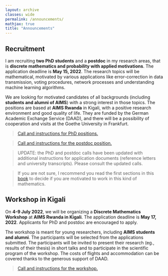 ```yaml
---
layout: archive
classes: wide
permalink: /announcements/
mathjax: true
title: "Announcements"
---
```



## Recruitment

I am recruiting **two PhD students** and a **postdoc** in my research areas, that is **discrete mathematics and probability with applied motivations**. The application deadline is
**May 15, 2022**. The research topics will be mathematical, motivated by various applications like error-correction in data transmission, voting procedures, network processes and understanding machine learning algorithms.

We are looking for motivated candidates of all backgrounds (including **students and alumni of AIMS**) with a strong interest in those topics. The positions are based at **AIMS Rwanda** in Kigali, with a positive research environment and good quality of life. They are funded by the German Academic Exchange Service (DAAD), and there will be a possibility of cooperation and visits at the Goethe University in Frankfurt.

> [Call and instructions for PhD positions.](files/phd_call.pdf)

> [Call and instructions for the postdoc position.](files/postdoc_call.pdf)

> UPDATE: the PhD and postdoc calls have been updated with additional instructions for application documents (reference letters and university transcripts). Please consult the updated calls.

> If you are not sure, I recommend you read the first sections in this
[book](https://www.cs.cmu.edu/~odonnell/papers/Analysis-of-Boolean-Functions-by-Ryan-ODonnell.pdf) to decide if you are motivated to work in this kind of mathematics.


## Workshop in Kigali

On **4-9 July 2022**, we will be organizing a **Discrete Mathematics Workshop** at **AIMS Rwanda in Kigali**. The application deadline is **May 17, 2022**. Applicants for PhD and postdoc are encouraged to apply.

The workshop is meant for young researchers, including **AIMS students and alumni**. The participants will be selected from the applications submitted.
The participants will be invited
to present their research (eg., results of their thesis) in short talks and to participate
in the scientific program of the workshop. The costs of flights and accommodation can
be covered thanks to the generous support of DAAD.

> [Call and instructions for the workshop.](files/workshop_call.pdf)
